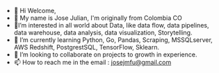 - 👋 Hi Welcome, 
- 🙌 My name is Jose Julian, I'm originally from Colombia CO 
- 👀I’m interested in all world about Data, like data flow, data pipelines, data warehouse, data analysis, data visualization, Storytelling.
- 🌱 I’m currently learning Python, Go, Pandas, Scraping, MSSQLserver, AWS Redshift, PostgrestSQL, TensorFlow, Sklearn.
- 💞️ I’m looking to collaborate on projects to growth in experience.
- 📫 How to reach me in the email : josejmfu@gmail.com

<!---
Jotam1/Jotam1 is a ✨ special ✨ repository because its `README.md` (this file) appears on your GitHub profile.
You can click the Preview link to take a look at your changes.
--->
